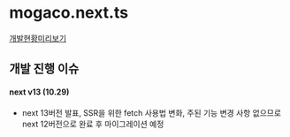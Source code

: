 # mogaco.next.ts

<a href="https://mogaco.vercel.app/">개발현황미리보기</a>


## 개발 진행 이슈

#### next v13 (10.29)
  - next 13버전 발표, SSR을 위한 fetch 사용법 변화, 주된 기능 변경 사항 없으므로 next 12버전으로 완료 후 마이그레이션 예정 
